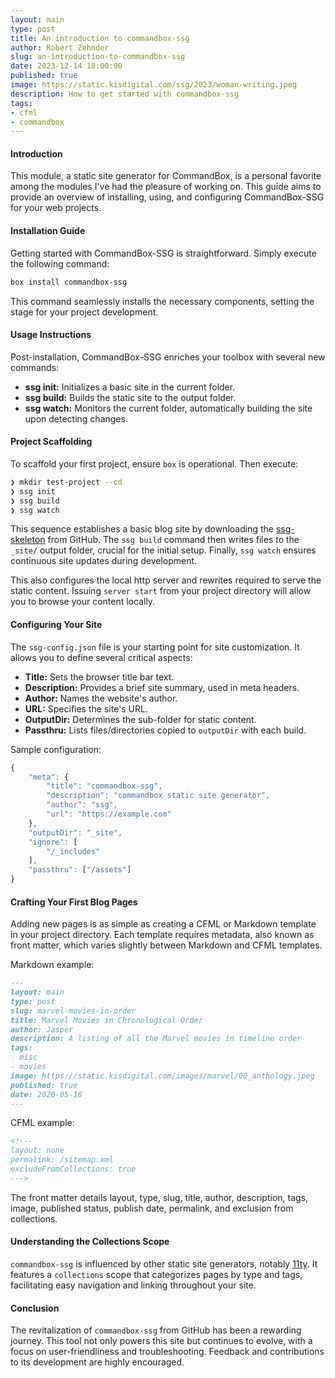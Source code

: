 ```yaml
---
layout: main
type: post
title: An introduction to commandbox-ssg
author: Robert Zehnder
slug: an-introduction-to-commandbox-ssg
date: 2023-12-14 18:00:00
published: true
image: https://static.kisdigital.com/ssg/2023/woman-writing.jpeg
description: How to get started with commandbox-ssg
tags:
- cfml
- commandbox
---
```

#### Introduction

This module, a static site generator for CommandBox, is a personal favorite among the modules I've had the pleasure of working on. This guide aims to provide an overview of installing, using, and configuring CommandBox-SSG for your web projects.

#### Installation Guide

Getting started with CommandBox-SSG is straightforward. Simply execute the following command:

```bash
box install commandbox-ssg
```

This command seamlessly installs the necessary components, setting the stage for your project development.

#### Usage Instructions

Post-installation, CommandBox-SSG enriches your toolbox with several new commands:

- **ssg init:** Initializes a basic site in the current folder.
- **ssg build:** Builds the static site to the output folder.
- **ssg watch:** Monitors the current folder, automatically building the site upon detecting changes.

#### Project Scaffolding

To scaffold your first project, ensure `box` is operational. Then execute:

```bash
❯ mkdir test-project --cd
❯ ssg init
❯ ssg build
❯ ssg watch
```

This sequence establishes a basic blog site by downloading the [ssg-skeleton](https://github.com/robertz/ssg-skeleton) from GitHub. The `ssg build` command then writes files to the `_site/` output folder, crucial for the initial setup. Finally, `ssg watch` ensures continuous site updates during development.

This also configures the local http server and rewrites required to serve the static content. Issuing `server start` from your project directory will allow you to browse your content locally.

#### Configuring Your Site

The `ssg-config.json` file is your starting point for site customization. It allows you to define several critical aspects:

- **Title:** Sets the browser title bar text.
- **Description:** Provides a brief site summary, used in meta headers.
- **Author:** Names the website's author.
- **URL:** Specifies the site's URL.
- **OutputDir:** Determines the sub-folder for static content.
- **Passthru:** Lists files/directories copied to `outputDir` with each build.

Sample configuration:

```js
{
	"meta": {
		"title": "commandbox-ssg",
		"description": "commandbox static site generator",
		"author": "ssg",
		"url": "https://example.com"
	},
	"outputDir": "_site",
	"ignore": [
        "/_includes"
	],
	"passthru": ["/assets"]
}
```

#### Crafting Your First Blog Pages

Adding new pages is as simple as creating a CFML or Markdown template in your project directory. Each template requires metadata, also known as front matter, which varies slightly between Markdown and CFML templates.

Markdown example:

```md
---
layout: main
type: post
slug: marvel-movies-in-order
title: Marvel Movies in Chronological Order
author: Jasper
description: A listing of all the Marvel movies in timeline order
tags:
- misc
- movies
image: https://static.kisdigital.com/images/marvel/00_anthology.jpeg
published: true
date: 2020-05-18
---
```

CFML example:

```md
<!---
layout: none
permalink: /sitemap.xml
excludeFromCollections: true
--->
```

The front matter details layout, type, slug, title, author, description, tags, image, published status, publish date, permalink, and exclusion from collections.

#### Understanding the Collections Scope

`commandbox-ssg` is influenced by other static site generators, notably [11ty](https://11ty.dev). It features a `collections` scope that categorizes pages by type and tags, facilitating easy navigation and linking throughout your site.

#### Conclusion

The revitalization of `commandbox-ssg` from GitHub has been a rewarding journey. This tool not only powers this site but continues to evolve, with a focus on user-friendliness and troubleshooting. Feedback and contributions to its development are highly encouraged.